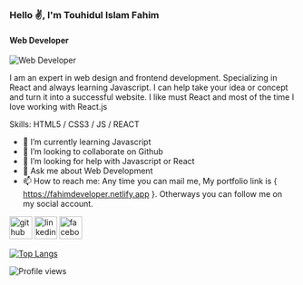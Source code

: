### Hello ✌, I'm Touhidul Islam Fahim
#### Web Developer

![Web Developer](https://arturssmirnovs.github.io/github-profile-readme-generator/images/banner.png)

I am an expert in web design and frontend development. Specializing in React and always learning Javascript. I can help take your idea or concept and turn it into a successful website. I like must React and most of the time I love working with React.js 

Skills: HTML5 / CSS3 / JS / REACT

- 🌱 I’m currently learning Javascript 
- 👯 I’m looking to collaborate on Github 
- 🤔 I’m looking for help with Javascript or React 
- 💬 Ask me about Web Development 
- 📫 How to reach me: Any time you can mail me, My portfolio link is { https://fahimdeveloper.netlify.app }. Otherways you can follow me on my social account.


[<img src='https://cdn.jsdelivr.net/npm/simple-icons@3.0.1/icons/github.svg' alt='github' height='40'>](https://github.com/FahimDeveloper)  [<img src='https://cdn.jsdelivr.net/npm/simple-icons@3.0.1/icons/linkedin.svg' alt='linkedin' height='40'>](https://www.linkedin.com/in/touhidul-islam-fahim-082010217/)  [<img src='https://cdn.jsdelivr.net/npm/simple-icons@3.0.1/icons/facebook.svg' alt='facebook' height='40'>](https://www.facebook.com/fahim.chowdhury.509994)  

[![Top Langs](https://github-readme-stats.vercel.app/api/top-langs/?username=FahimDeveloper)](https://github.com/anuraghazra/github-readme-stats)

![Profile views](https://gpvc.arturio.dev/FahimDeveloper)  
